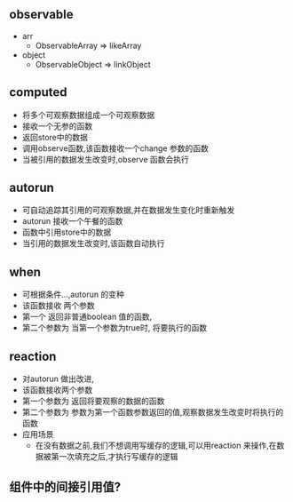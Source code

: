 ## observable ##
-  arr
	-  ObservableArray => likeArray
-  object
	-  ObservableObject => linkObject

## computed ##
- 将多个可观察数据组成一个可观察数据
- 接收一个无参的函数
- 返回store中的数据
- 调用observe函数,该函数接收一个change 参数的函数
- 当被引用的数据发生改变时,observe 函数会执行

## autorun ##
- 可自动追踪其引用的可观察数据,并在数据发生变化时重新触发
- autorun 接收一个午餐的函数
- 函数中引用store中的数据
- 当引用的数据发生改变时,该函数自动执行

## when ##
- 可根据条件...,autorun 的变种
- 该函数接收 两个参数
- 第一个 返回非普通boolean 值的函数,
- 第二个参数为 当第一个参数为true时, 将要执行的函数

## reaction ##
- 对autorun 做出改进,
- 该函数接收两个参数
- 第一个参数为 返回将要观察的数据的函数
- 第二个参数为 参数为第一个函数参数返回的值,观察数据发生改变时将执行的函数
- 应用场景
	- 在没有数据之前,我们不想调用写缓存的逻辑,可以用reaction 来操作,在数据被第一次填充之后,才执行写缓存的逻辑












## 组件中的间接引用值? ##
